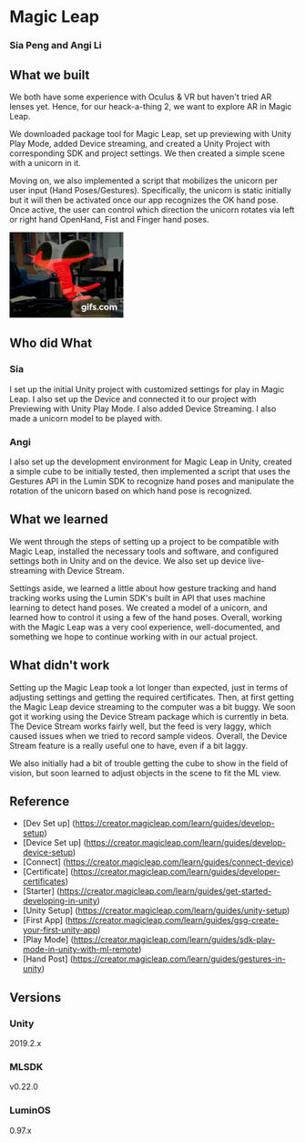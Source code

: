# Magic Leap

### Sia Peng and Angi Li

## What we built

We both have some experience with Oculus & VR but haven't tried AR lenses yet. Hence, for our heack-a-thing 2, we want to explore AR in Magic Leap.

We downloaded package tool for Magic Leap, set up previewing with Unity Play Mode, added Device streaming, and created a Unity Project with corresponding SDK and project settings. We then created a simple scene with a unicorn in it.

Moving on, we also implemented a script that mobilizes the unicorn per user input (Hand Poses/Gestures). Specifically, the unicorn is static initially but it will then be activated once our app recognizes the OK hand pose. Once active, the user can control which direction the unicorn rotates via left or right hand OpenHand, Fist and Finger hand poses.


![Demo](gif.gif)


## Who did What

### Sia
I set up the initial Unity project with customized settings for play in Magic Leap. I also set up the Device and connected it to our project with Previewing with Unity Play Mode. I also added Device Streaming. I also made a unicorn model to be played with.

### Angi
I also set up the development environment for Magic Leap in Unity, created a simple cube to be initially tested, then implemented a script that uses the Gestures API in the Lumin SDK to recognize hand poses and manipulate the rotation of the unicorn based on which hand pose is recognized.

## What we learned
We went through the steps of setting up a project to be compatible with Magic Leap, installed the necessary tools and software, and configured settings both in Unity and on the device. We also set up device live-streaming with Device Stream.

Settings aside, we learned a little about how gesture tracking and hand tracking works using the Lumin SDK's built in API that uses machine learning to detect hand poses. We created a model of a unicorn, and learned how to control it using a few of the hand poses. Overall, working with the Magic Leap was a very cool experience, well-documented, and something we hope to continue working with in our actual project.

## What didn't work
Setting up the Magic Leap took a lot longer than expected, just in terms of adjusting settings and getting the required certificates. Then, at first getting the Magic Leap device streaming to the computer was a bit buggy. We soon got it working using the Device Stream package which is currently in beta. The Device Stream works fairly well, but the feed is very laggy, which caused issues when we tried to record sample videos. Overall, the Device Stream feature is a really useful one to have, even if a bit laggy.

We also initially had a bit of trouble getting the cube to show in the field of vision, but soon learned to adjust objects in the scene to fit the ML view.

## Reference
- [Dev Set up] (https://creator.magicleap.com/learn/guides/develop-setup)
- [Device Set up] (https://creator.magicleap.com/learn/guides/develop-device-setup)
- [Connect] (https://creator.magicleap.com/learn/guides/connect-device)
- [Certificate] (https://creator.magicleap.com/learn/guides/developer-certificates)
- [Starter] (https://creator.magicleap.com/learn/guides/get-started-developing-in-unity)
- [Unity Setup] (https://creator.magicleap.com/learn/guides/unity-setup)
- [First App] (https://creator.magicleap.com/learn/guides/gsg-create-your-first-unity-app)
- [Play Mode] (https://creator.magicleap.com/learn/guides/sdk-play-mode-in-unity-with-ml-remote)
- [Hand Post] (https://creator.magicleap.com/learn/guides/gestures-in-unity)


## Versions

### Unity

2019.2.x

### MLSDK

v0.22.0

### LuminOS

0.97.x
